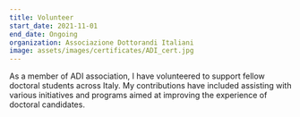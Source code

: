 ```yaml
---
title: Volunteer
start_date: 2021-11-01
end_date: Ongoing
organization: Associazione Dottorandi Italiani
image: assets/images/certificates/ADI_cert.jpg
---
```

As a member of ADI association, I have volunteered to support fellow doctoral students across Italy. My contributions have included assisting with various initiatives and programs aimed at improving the experience of doctoral candidates.
